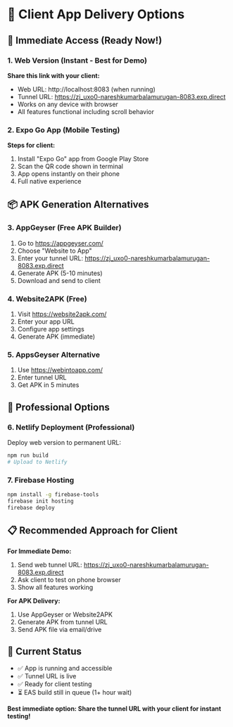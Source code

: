 # 📱 Client App Delivery Options

## 🚀 Immediate Access (Ready Now!)

### 1. Web Version (Instant - Best for Demo)
**Share this link with your client:**
- Web URL: http://localhost:8083 (when running)
- Tunnel URL: https://zj_uxo0-nareshkumarbalamurugan-8083.exp.direct
- Works on any device with browser
- All features functional including scroll behavior

### 2. Expo Go App (Mobile Testing)
**Steps for client:**
1. Install "Expo Go" app from Google Play Store
2. Scan the QR code shown in terminal
3. App opens instantly on their phone
4. Full native experience

## 📦 APK Generation Alternatives

### 3. AppGeyser (Free APK Builder)
1. Go to https://appgeyser.com/
2. Choose "Website to App"
3. Enter your tunnel URL: https://zj_uxo0-nareshkumarbalamurugan-8083.exp.direct
4. Generate APK (5-10 minutes)
5. Download and send to client

### 4. Website2APK (Free)
1. Visit https://website2apk.com/
2. Enter your app URL
3. Configure app settings
4. Generate APK (immediate)

### 5. AppsGeyser Alternative
1. Use https://webintoapp.com/
2. Enter tunnel URL
3. Get APK in 5 minutes

## 💼 Professional Options

### 6. Netlify Deployment (Professional)
Deploy web version to permanent URL:
```bash
npm run build
# Upload to Netlify
```

### 7. Firebase Hosting
```bash
npm install -g firebase-tools
firebase init hosting
firebase deploy
```

## 📋 Recommended Approach for Client

**For Immediate Demo:**
1. Send web tunnel URL: https://zj_uxo0-nareshkumarbalamurugan-8083.exp.direct
2. Ask client to test on phone browser
3. Show all features working

**For APK Delivery:**
1. Use AppGeyser or Website2APK
2. Generate APK from tunnel URL
3. Send APK file via email/drive

## 🎯 Current Status
- ✅ App is running and accessible
- ✅ Tunnel URL is live
- ✅ Ready for client testing
- ⏳ EAS build still in queue (1+ hour wait)

**Best immediate option: Share the tunnel URL with your client for instant testing!**
